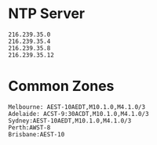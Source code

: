 # NTP Server
```
216.239.35.0
216.239.35.4
216.239.35.8
216.239.35.12
```

# Common Zones
```
Melbourne: AEST-10AEDT,M10.1.0,M4.1.0/3
Adelaide: ACST-9:30ACDT,M10.1.0,M4.1.0/3
Sydney:AEST-10AEDT,M10.1.0,M4.1.0/3
Perth:AWST-8
Brisbane:AEST-10
```
